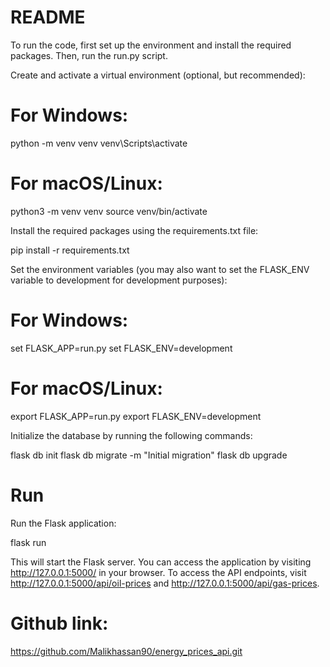 # README
To run the code, first set up the environment and install the required packages. Then, run the run.py script.

Create and activate a virtual environment (optional, but recommended):
# For Windows:

python -m venv venv
venv\Scripts\activate
# For macOS/Linux:

python3 -m venv venv
source venv/bin/activate

Install the required packages using the requirements.txt file:

pip install -r requirements.txt

Set the environment variables (you may also want to set the FLASK_ENV variable to development for development purposes):
# For Windows:

set FLASK_APP=run.py
set FLASK_ENV=development

# For macOS/Linux:

export FLASK_APP=run.py
export FLASK_ENV=development

Initialize the database by running the following commands:

flask db init
flask db migrate -m "Initial migration"
flask db upgrade

# Run
Run the Flask application:

flask run

This will start the Flask server. You can access the application by visiting http://127.0.0.1:5000/ in your browser. To access the API endpoints, visit http://127.0.0.1:5000/api/oil-prices and http://127.0.0.1:5000/api/gas-prices.

# Github link:
https://github.com/Malikhassan90/energy_prices_api.git
